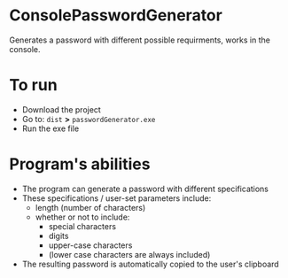 # ConsolePasswordGenerator
Generates a password with different possible requirments, works in the console.

# To run
- Download the project
- Go to: `dist` **>** `passwordGenerator.exe`
- Run the exe file

# Program's abilities
- The program can generate a password with different specifications
- These specifications / user-set parameters include: 
   - length (number of characters) 
   - whether or not to include:
      * special characters
      * digits
      * upper-case characters
      * (lower case characters are always included)
- The resulting password is automatically copied to the user's clipboard
   
